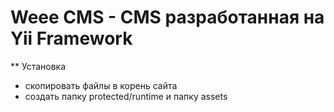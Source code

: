 # Weee CMS - CMS разработанная на Yii Framework
** Установка
* скопировать файлы в корень сайта
* создать папку protected/runtime и папку assets
